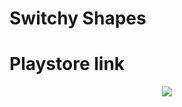 # Switchy Shapes
# Playstore link

<p align="center">
  <img src="https://p.bigstockphoto.com/GeFvQkBbSLaMdpKXF1Zv_bigstock-Aerial-View-Of-Blue-Lakes-And--227291596.jpg"/>
</p>
